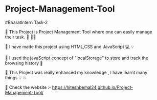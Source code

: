 # Project-Management-Tool

#BharatIntern Task-2

🔹 This Project is Project Management Tool where one can easily manage their task. 📑 👨‍💻 

🔹 I have made this project using HTML,CSS and JavaScript 💻 💡 

🔹  I used the javaScript concept of "localStorage" to store and track the browsing history 🔎 

🔹 This Project was really enhanced my knowledge , I have learnt many things 💡 💥 

🔶 Check the website :- https://hiteshbemal24.github.io/Project-Management-Tool/
